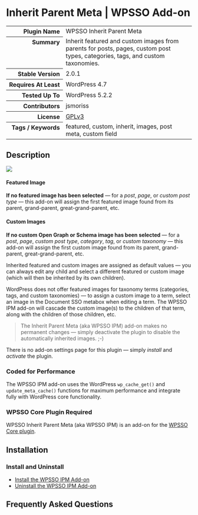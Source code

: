 <h1>Inherit Parent Meta | WPSSO Add-on</h1>

<table>
<tr><th align="right" valign="top" nowrap>Plugin Name</th><td>WPSSO Inherit Parent Meta</td></tr>
<tr><th align="right" valign="top" nowrap>Summary</th><td>Inherit featured and custom images from parents for posts, pages, custom post types, categories, tags, and custom taxonomies.</td></tr>
<tr><th align="right" valign="top" nowrap>Stable Version</th><td>2.0.1</td></tr>
<tr><th align="right" valign="top" nowrap>Requires At Least</th><td>WordPress 4.7</td></tr>
<tr><th align="right" valign="top" nowrap>Tested Up To</th><td>WordPress 5.2.2</td></tr>
<tr><th align="right" valign="top" nowrap>Contributors</th><td>jsmoriss</td></tr>
<tr><th align="right" valign="top" nowrap>License</th><td><a href="https://www.gnu.org/licenses/gpl.txt">GPLv3</a></td></tr>
<tr><th align="right" valign="top" nowrap>Tags / Keywords</th><td>featured, custom, inherit, images, post meta, custom field</td></tr>
</table>

<h2>Description</h2>

<p style="margin:0;"><img class="readme-icon" src="https://surniaulula.github.io/wpsso-inherit-parent-meta/assets/icon-256x256.png"></p>

<h4>Featured Image</h4>

<p><strong>If no featured image has been selected</strong> &mdash; for a <em>post</em>, <em>page</em>, or <em>custom post type</em> &mdash; this add-on will assign the first featured image found from its parent, grand-parent, great-grand-parent, etc.</p>

<h4>Custom Images</h4>

<p><strong>If no custom Open Graph or Schema image has been selected</strong> &mdash; for a <em>post</em>, <em>page</em>, <em>custom post type</em>, <em>category</em>, <em>tag</em>, or <em>custom taxonomy</em> &mdash; this add-on will assign the first custom image found from its parent, grand-parent, great-grand-parent, etc.</p>

<p>Inherited featured and custom images are assigned as default values &mdash; you can always edit any child and select a different featured or custom image (which will then be inherited by its own children).</p>

<p>WordPress does not offer featured images for taxonomy terms (categories, tags, and custom taxonomies) &mdash; to assign a custom image to a term, select an image in the Document SSO metabox when editing a term. The WPSSO IPM add-on will cascade the custom image(s) to the children of that term, along with the children of those children, etc.</p>

<blockquote>
The Inherit Parent Meta (aka WPSSO IPM) add-on makes no permanent changes &mdash; simply deactivate the plugin to disable the automatically inherited images. ;-)
</blockquote>

<p>There is no add-on settings page for this plugin &mdash; simply <em>install</em> and <em>activate</em> the plugin.</p>

<h3>Coded for Performance</h3>

<p>The WPSSO IPM add-on uses the WordPress <code>wp_cache_get()</code> and <code>update_meta_cache()</code> functions for maximum performance and integrate fully with WordPress core functionality.</p>

<h3>WPSSO Core Plugin Required</h3>

<p>WPSSO Inherit Parent Meta (aka WPSSO IPM) is an add-on for the <a href="https://wordpress.org/plugins/wpsso/">WPSSO Core plugin</a>.</p>


<h2>Installation</h2>

<h3 class="top">Install and Uninstall</h3>

<ul>
<li><a href="https://wpsso.com/docs/plugins/wpsso-inherit-parent-meta/installation/install-the-plugin/">Install the WPSSO IPM Add-on</a></li>
<li><a href="https://wpsso.com/docs/plugins/wpsso-inherit-parent-meta/installation/uninstall-the-plugin/">Uninstall the WPSSO IPM Add-on</a></li>
</ul>


<h2>Frequently Asked Questions</h2>




